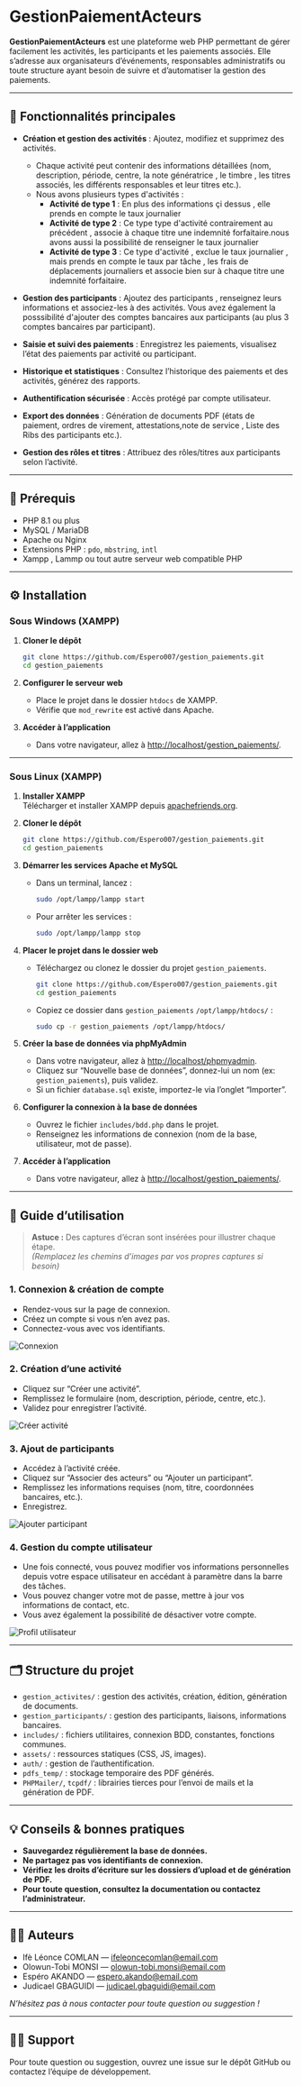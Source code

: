 # GestionPaiementActeurs

**GestionPaiementActeurs** est une plateforme web PHP permettant de gérer facilement les activités, les participants et les paiements associés. Elle s’adresse aux organisateurs d’événements, responsables administratifs ou toute structure ayant besoin de suivre et d’automatiser la gestion des paiements.

---

## 🚀 Fonctionnalités principales

- **Création et gestion des activités** : Ajoutez, modifiez et supprimez des activités.
    * Chaque activité peut contenir des informations détaillées (nom, description, période, centre, la note génératrice , le timbre , les titres associés, les différents responsables et leur titres etc.).
    * Nous avons plusieurs types d'activités :
      - **Activité de type 1** : En plus des informations çi dessus , elle prends en compte le taux journalier
      - **Activité de type 2** : Ce type type d'activité contrairement au précédent , associe à chaque titre une indemnité forfaitaire.nous avons aussi la possibilité de renseigner le taux journalier
      - **Activité de type 3** : Ce type d'activité , exclue le taux journalier , mais prends en compte le taux par tâche , les frais de déplacements journaliers et associe bien sur à chaque titre une indemnité forfaitaire.

- **Gestion des participants** : Ajoutez des participants , renseignez leurs informations et associez-les à des activités. Vous avez également la posssibilité  d'ajouter des comptes bancaires aux participants (au plus 3 comptes bancaires par participant).
- **Saisie et suivi des paiements** : Enregistrez les paiements, visualisez l’état des paiements par activité ou participant.
- **Historique et statistiques** : Consultez l’historique des paiements et des activités, générez des rapports.
- **Authentification sécurisée** : Accès protégé par compte utilisateur.
- **Export des données** : Génération de documents PDF (états de paiement, ordres de virement, attestations,note de service , Liste des Ribs des participants etc.).
- **Gestion des rôles et titres** : Attribuez des rôles/titres aux participants selon l’activité.

---

## 🔧 Prérequis

- PHP 8.1 ou plus
- MySQL / MariaDB
- Apache ou Nginx
- Extensions PHP : `pdo`, `mbstring`, `intl`
- Xampp , Lammp ou tout autre serveur web compatible PHP

---

## ⚙️ Installation

### Sous Windows (XAMPP)

1. **Cloner le dépôt**
   ```bash
   git clone https://github.com/Espero007/gestion_paiements.git
   cd gestion_paiements
   ```


2. **Configurer le serveur web**
   - Place le projet dans le dossier `htdocs` de XAMPP.
   - Vérifie que `mod_rewrite` est activé dans Apache.

6. **Accéder à l’application**
   - Dans votre navigateur, allez à [http://localhost/gestion_paiements/](http://localhost/gestion_paiements/).

---

### Sous Linux (XAMPP)

1. **Installer XAMPP**  
   Télécharger et installer XAMPP depuis [apachefriends.org](https://www.apachefriends.org/fr/index.html).

2. **Cloner le dépôt**
   ```bash
   git clone https://github.com/Espero007/gestion_paiements.git
   cd gestion_paiements
   ```

2. **Démarrer les services Apache et MySQL**
   - Dans un terminal, lancez :
     ```bash
     sudo /opt/lampp/lampp start
     ```
   - Pour arrêter les services :
     ```bash
     sudo /opt/lampp/lampp stop
     ```

3. **Placer le projet dans le dossier web**
   - Téléchargez ou clonez le dossier du projet `gestion_paiements`.

        ```bash
        git clone https://github.com/Espero007/gestion_paiements.git
        cd gestion_paiements
        ```

   - Copiez ce dossier dans `gestion_paiements` `/opt/lampp/htdocs/` :
     ```bash
     sudo cp -r gestion_paiements /opt/lampp/htdocs/
     ```

4. **Créer la base de données via phpMyAdmin**
   - Dans votre navigateur, allez à [http://localhost/phpmyadmin](http://localhost/phpmyadmin).
   - Cliquez sur “Nouvelle base de données”, donnez-lui un nom (ex: `gestion_paiements`), puis validez.
   - Si un fichier `database.sql` existe, importez-le via l’onglet “Importer”.

5. **Configurer la connexion à la base de données**
   - Ouvrez le fichier `includes/bdd.php` dans le projet.
   - Renseignez les informations de connexion (nom de la base, utilisateur, mot de passe).

6. **Accéder à l’application**
   - Dans votre navigateur, allez à [http://localhost/gestion_paiements/](http://localhost/gestion_paiements/).

---

## 📝 Guide d’utilisation

> **Astuce :** Des captures d’écran sont insérées pour illustrer chaque étape.  
> *(Remplacez les chemins d’images par vos propres captures si besoin)*

### 1. Connexion & création de compte

- Rendez-vous sur la page de connexion.
- Créez un compte si vous n’en avez pas.
- Connectez-vous avec vos identifiants.

![Connexion](assets/img/connexion.png)

### 2. Création d’une activité

- Cliquez sur “Créer une activité”.
- Remplissez le formulaire (nom, description, période, centre, etc.).
- Validez pour enregistrer l’activité.

![Créer activité](assets/img/creer_activite.png)

### 3. Ajout de participants

- Accédez à l’activité créée.
- Cliquez sur “Associer des acteurs” ou “Ajouter un participant”.
- Remplissez les informations requises (nom, titre, coordonnées bancaires, etc.).
- Enregistrez.

![Ajouter participant](assets/img/ajouter_participant.png)

### 4. Gestion du compte utilisateur

- Une fois connecté, vous pouvez modifier vos informations personnelles depuis votre espace utilisateur en accédant à paramètre dans la barre des tâches.
- Vous pouvez changer votre mot de passe, mettre à jour vos informations de contact, etc.
- Vous avez également la possibilité de désactiver votre compte.

![Profil utilisateur](assets/img/profil_utilisateur.png)

---

## 🗂️ Structure du projet

- `gestion_activites/` : gestion des activités, création, édition, génération de documents.
- `gestion_participants/` : gestion des participants, liaisons, informations bancaires.
- `includes/` : fichiers utilitaires, connexion BDD, constantes, fonctions communes.
- `assets/` : ressources statiques (CSS, JS, images).
- `auth/` : gestion de l’authentification.
- `pdfs_temp/` : stockage temporaire des PDF générés.
- `PHPMailer/`, `tcpdf/` : librairies tierces pour l’envoi de mails et la génération de PDF.

---

## 💡 Conseils & bonnes pratiques

- **Sauvegardez régulièrement la base de données.**
- **Ne partagez pas vos identifiants de connexion.**
- **Vérifiez les droits d’écriture sur les dossiers d’upload et de génération de PDF.**
- **Pour toute question, consultez la documentation ou contactez l’administrateur.**

---

## 👨‍💻 Auteurs

- Ifè Léonce COMLAN  — ifeleoncecomlan@email.com
- Olowun-Tobi MONSI — olowun-tobi.monsi@email.com
- Espéro AKANDO — espero.akando@email.com
- Judicael GBAGUIDI — judicael.gbaguidi@email.com

*N’hésitez pas à nous contacter pour toute question ou suggestion !*

---

## 🙋‍♂️ Support

Pour toute question ou suggestion, ouvrez une issue sur le dépôt GitHub ou contactez l’équipe de développement.
